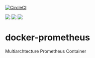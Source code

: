 [![CircleCI](https://circleci.com/gh/uniba-ktr/docker-prometheus.svg?style=svg)](https://circleci.com/gh/uniba-ktr/docker-prometheus)

[![](https://images.microbadger.com/badges/version/unibaktr/prometheus.svg)](https://microbadger.com/images/unibaktr/prometheus "Get your own version badge on microbadger.com") [![](https://images.microbadger.com/badges/image/unibaktr/prometheus.svg)](https://microbadger.com/images/unibaktr/prometheus "Get your own image badge on microbadger.com") [![](https://images.microbadger.com/badges/commit/unibaktr/prometheus.svg)](https://microbadger.com/images/unibaktr/prometheus "Get your own commit badge on microbadger.com")

# docker-prometheus
Multiarchtecture Prometheus Container
